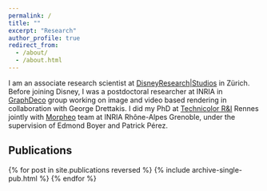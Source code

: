 ```yaml
---
permalink: /
title: ""
excerpt: "Research"
author_profile: true
redirect_from: 
  - /about/
  - /about.html
---
```



I am an associate research scientist at [DisneyResearch\|Studios](https://studios.disneyresearch.com/) in Zürich. Before joining Disney, I was a postdoctoral researcher at INRIA in [GraphDeco](https://team.inria.fr/graphdeco/) group working on image and video based rendering in collaboration with George Drettakis. I did my PhD at [Technicolor R&I](http://www.technicolor.com/en/innovation/research-innovation/ri-laboratories) Rennes jointly with [Morpheo](http://morpheo.inrialpes.fr/) team at INRIA Rhône-Alpes Grenoble, under the supervision of Edmond Boyer and Patrick Pérez.


Publications
------
<style style="text/css">
  	.hoverTable{
		width:85%; 
		border-collapse:collapse; 
		border: 0px;
	}
	.hoverTable td{ 
		padding:7px; border:#4e95f4 0px solid;
	}
	/* Define the default color for all the table rows */
	.hoverTable tr{
		background: #ffffff;
	}
	/* Define the hover highlight color for the table row */
    .hoverTable tr:hover {
          background-color: #f7f7f7;
    }
</style>

<table class="hoverTable">
  <col style="width:75%">
  <col style="width:25%">
  {% for post in site.publications reversed %}
    {% include archive-single-pub.html %}
  {% endfor %}
</table>


